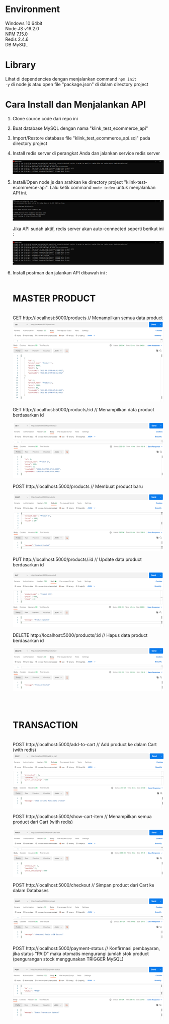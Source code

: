 # Environment
Windows 10 64bit <br>
Node JS v16.2.0 <br>
NPM 7.15.0 <br>
Redis 2.4.6 <br>
DB MySQL

# Library
Lihat di dependencies dengan menjalankan command <code>npm init -y</code> di node js atau open file "package.json" di dalam directory project

# Cara Install dan Menjalankan API
1. Clone source code dari repo ini  <br>
2. Buat database MySQL dengan nama "klink_test_ecommerce_api"
3. Import/Restore database file "klink_test_ecommerce_api.sql" pada directory project <br>
4. Install redis server di perangkat Anda dan jalankan service redis server <br>

   <img src="https://github.com/rachmat-fullstack/klink-test-ecommerce-api/blob/main/screenshoot/redis%20server%20on.png">
    
5. Install/Open node js dan arahkan ke directory project "klink-test-ecommerce-api". Lalu ketik command <code>node index</code> untuk menjalankan API ini. <br>

   <img src="https://github.com/rachmat-fullstack/klink-test-ecommerce-api/blob/main/screenshoot/run%20code.png">
    
    Jika API sudah aktif, redis server akan auto-connected seperti berikut ini :

    <img src="https://github.com/rachmat-fullstack/klink-test-ecommerce-api/blob/main/screenshoot/redis%20server%20auto%20connected%20after%20api%20run.png">
    
7. Install postman dan jalankan API dibawah ini : <br> <br>

    <h1>MASTER PRODUCT</h1> <br>
    GET		http://localhost:5000/products			// Menampilkan semua data product <br>
    
    <img src="https://github.com/rachmat-fullstack/klink-test-ecommerce-api/blob/main/screenshoot/show%20all%20product.png">
    
    GET		http://localhost:5000/products/:id		// Menampilkan data product berdasarkan id <br>
    
    <img src="https://github.com/rachmat-fullstack/klink-test-ecommerce-api/blob/main/screenshoot/show%20product%20by%20id.png">
    
    POST	http://localhost:5000/products			// Membuat product baru <br>
    
    <img src="https://github.com/rachmat-fullstack/klink-test-ecommerce-api/blob/main/screenshoot/add%20new%20product.png">
    
    PUT		http://localhost:5000/products/:id		// Update data product berdasarkan id <br>
    
    <img src="https://github.com/rachmat-fullstack/klink-test-ecommerce-api/blob/main/screenshoot/update%20product%20by%20id.png">
    
    DELETE	http://localhost:5000/products/:id		// Hapus data product berdasarkan id <br>
    
    <img src="https://github.com/rachmat-fullstack/klink-test-ecommerce-api/blob/main/screenshoot/delete%20product%20by%20id.png">
    
    <br><br>

    <h1>TRANSACTION</h1> <br>
    POST	http://localhost:5000/add-to-cart		// Add product ke dalam Cart	(with redis) <br>
    
    <img src="https://github.com/rachmat-fullstack/klink-test-ecommerce-api/blob/main/screenshoot/add%20to%20cart.png">
    
    POST	http://localhost:5000/show-cart-item	// Menampilkan semua product dari Cart	(with redis) <br>
    
    <img src="https://github.com/rachmat-fullstack/klink-test-ecommerce-api/blob/main/screenshoot/show%20cart%20item.png">
    
    POST	http://localhost:5000/checkout			// Simpan product dari Cart ke dalam Databases <br>
    
    <img src="https://github.com/rachmat-fullstack/klink-test-ecommerce-api/blob/main/screenshoot/checkout.png">
    
    POST	http://localhost:5000/payment-status	// Konfirmasi pembayaran, jika status "PAID" maka otomatis mengurangi jumlah stok product (pengurangan stock menggunakan TRIGGER MySQL) <br>
    
    <img src="https://github.com/rachmat-fullstack/klink-test-ecommerce-api/blob/main/screenshoot/update%20payment%20status.png">
    

